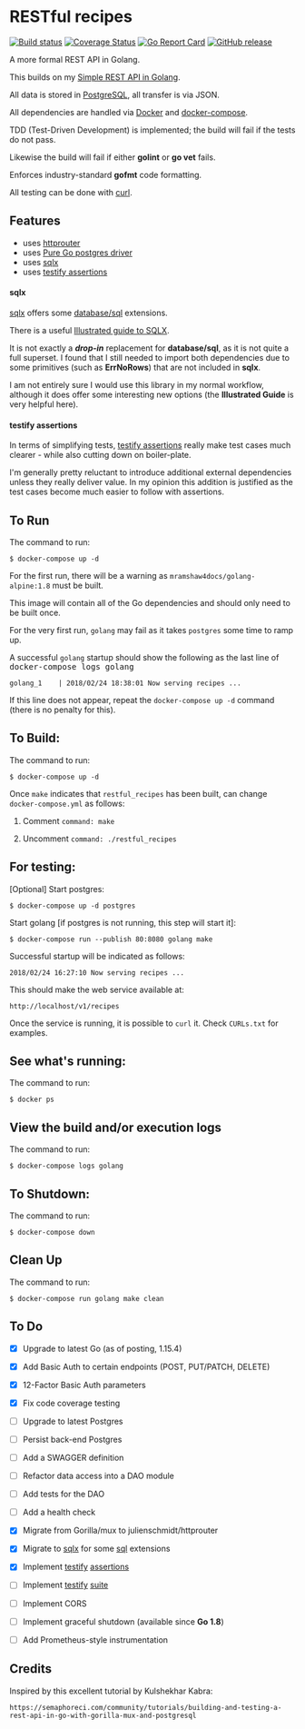 # RESTful recipes

[![Build status](https://travis-ci.org/mramshaw/RESTful-Recipes.svg?branch=master)](https://travis-ci.org/mramshaw/RESTful-Recipes)
[![Coverage Status](http://codecov.io/github/mramshaw/RESTful-Recipes/coverage.svg?branch=master)](http://codecov.io/github/mramshaw/RESTful-Recipes?branch=master)
[![Go Report Card](https://goreportcard.com/badge/github.com/mramshaw/RESTful-Recipes?style=flat-square)](https://goreportcard.com/report/github.com/mramshaw/RESTful-Recipes)
[![GitHub release](https://img.shields.io/github/release/mramshaw/RESTful-Recipes.svg?style=flat-square)](https://github.com/mramshaw/RESTful-Recipes/releases)

A more formal REST API in Golang.

This builds on my [Simple REST API in Golang](https://github.com/mramshaw/Simple-REST-API).

All data is stored in [PostgreSQL](https://www.postgresql.org/), all transfer is via JSON.

All dependencies are handled via [Docker](https://www.docker.com/products/docker) and [docker-compose](https://github.com/docker/compose).

TDD (Test-Driven Development) is implemented; the build will fail if the tests do not pass.

Likewise the build will fail if either __golint__ or __go vet__ fails.

Enforces industry-standard __gofmt__ code formatting.

All testing can be done with [curl](CURLs.txt).


## Features

- uses [httprouter](https://github.com/julienschmidt/httprouter)
- uses [Pure Go postgres driver](https://github.com/lib/pq)
- uses [sqlx](#sqlx)
- uses [testify assertions](#testify-assertions)

#### sqlx

[sqlx](https://github.com/jmoiron/sqlx) offers some [database/sql](https://godoc.org/database/sql)
extensions.

There is a useful [Illustrated guide to SQLX](http://jmoiron.github.io/sqlx/).

It is not exactly a ___drop-in___ replacement for __database/sql__, as it is not quite a full
superset. I found that I still needed to import both dependencies due to some primitives (such
as __ErrNoRows__) that are not included in __sqlx__.

I am not entirely sure I would use this library in my normal workflow, although it does offer
some interesting new options (the __Illustrated Guide__ is very helpful here).

#### testify assertions

In terms of simplifying tests, [testify assertions](https://github.com/stretchr/testify/assert)
really make test cases much clearer - while also cutting down on boiler-plate.

I'm generally pretty reluctant to introduce additional external dependencies unless they really
deliver value. In my opinion this addition is justified as the test cases become much easier
to follow with assertions.


## To Run

The command to run:

    $ docker-compose up -d

For the first run, there will be a warning as `mramshaw4docs/golang-alpine:1.8` must be built.

This image will contain all of the Go dependencies and should only need to be built once.

For the very first run, `golang` may fail as it takes `postgres` some time to ramp up.

A successful `golang` startup should show the following as the last line of <kbd>docker-compose logs golang</kbd>

    golang_1    | 2018/02/24 18:38:01 Now serving recipes ...

If this line does not appear, repeat the `docker-compose up -d` command (there is no penalty for this).


## To Build:

The command to run:

    $ docker-compose up -d

Once `make` indicates that `restful_recipes` has been built, can change `docker-compose.yml` as follows:

1) Comment `command: make`

2) Uncomment `command: ./restful_recipes`


## For testing:

[Optional] Start postgres:

    $ docker-compose up -d postgres

Start golang [if postgres is not running, this step will start it]:

    $ docker-compose run --publish 80:8080 golang make

Successful startup will be indicated as follows:

    2018/02/24 16:27:10 Now serving recipes ...

This should make the web service available at:

    http://localhost/v1/recipes

Once the service is running, it is possible to `curl` it. Check `CURLs.txt` for examples.


## See what's running:

The command to run:

    $ docker ps


## View the build and/or execution logs

The command to run:

    $ docker-compose logs golang


## To Shutdown:

The command to run:

    $ docker-compose down


## Clean Up

The command to run:

    $ docker-compose run golang make clean


## To Do

- [x] Upgrade to latest Go (as of posting, 1.15.4)
- [x] Add Basic Auth to certain endpoints (POST, PUT/PATCH, DELETE)
- [x] 12-Factor Basic Auth parameters
- [x] Fix code coverage testing
- [ ] Upgrade to latest Postgres
- [ ] Persist back-end Postgres
- [ ] Add a SWAGGER definition
- [ ] Refactor data access into a DAO module
- [ ] Add tests for the DAO
- [ ] Add a health check
- [x] Migrate from Gorilla/mux to julienschmidt/httprouter
- [x] Migrate to [sqlx](https://github.com/jmoiron/sqlx) for some [sql](https://godoc.org/database/sql) extensions
- [x] Implement [testify](https://github.com/stretchr/testify) [assertions](https://godoc.org/github.com/stretchr/testify/assert)
- [ ] Implement [testify](https://github.com/stretchr/testify) [suite](https://godoc.org/github.com/stretchr/testify/suite)
- [ ] Implement CORS
- [ ] Implement graceful shutdown (available since __Go 1.8__)
- [ ] Add Prometheus-style instrumentation


## Credits

Inspired by this excellent tutorial by Kulshekhar Kabra:

    https://semaphoreci.com/community/tutorials/building-and-testing-a-rest-api-in-go-with-gorilla-mux-and-postgresql
